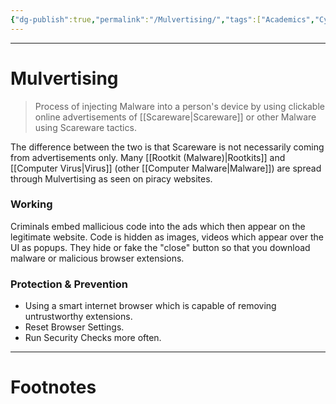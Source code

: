 ```yaml
---
{"dg-publish":true,"permalink":"/Mulvertising/","tags":["Academics","CyberSec"]}
---
```



---
# Mulvertising
> Process of injecting Malware into a person's device by using clickable online advertisements of [[Scareware\|Scareware]] or other Malware using Scareware tactics.

The difference between the two is that Scareware is not necessarily coming from advertisements only. Many [[Rootkit (Malware)\|Rootkits]] and [[Computer Virus\|Virus]] (other [[Computer Malware\|Malware]]) are spread through Mulvertising as seen on piracy websites.

### Working
Criminals embed mallicious code into the ads which then appear on the legitimate website. Code is hidden as images, videos which appear over the UI as popups. They hide or fake the "close" button so that you download malware or malicious browser extensions.

### Protection & Prevention
- Using a smart internet browser which is capable of removing untrustworthy extensions.
- Reset Browser Settings.
- Run Security Checks more often.

---
# Footnotes